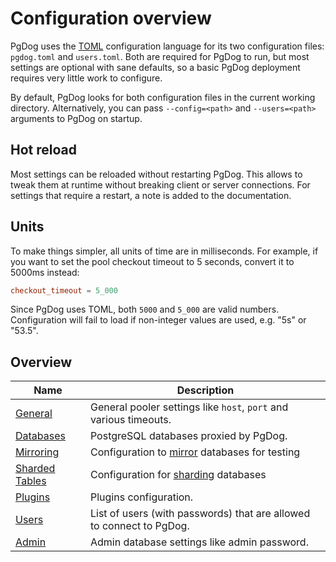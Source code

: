 # Configuration overview

PgDog uses the [TOML](https://toml.io/en/) configuration language for its two configuration files: `pgdog.toml` and `users.toml`. Both are required for PgDog to run, but most settings are optional with sane defaults, so a basic PgDog deployment requires very little work to configure.

By default, PgDog looks for both configuration files in the current working directory. Alternatively, you can pass
`--config=<path>` and `--users=<path>` arguments to PgDog on startup.

## Hot reload

Most settings can be reloaded without restarting PgDog. This allows to tweak them at runtime without breaking client or server connections. For settings that require a restart, a note is added to the documentation.

## Units

To make things simpler, all units of time are in milliseconds. For example, if you want to set the pool checkout timeout to 5 seconds, convert it to 5000ms instead:

```toml
checkout_timeout = 5_000
```

Since PgDog uses TOML, both `5000` and `5_000` are valid numbers. Configuration will fail to load if non-integer values are used, e.g. "5s" or "53.5".

## Overview

| Name | Description |
|------|-------------|
| [General](pgdog.toml/general.md) | General pooler settings like `host`, `port` and various timeouts. |
| [Databases](pgdog.toml/databases.md) | PostgreSQL databases proxied by PgDog. |
| [Mirroring](pgdog.toml/mirroring.md) | Configuration to [mirror](../features/mirroring.md) databases for testing |
| [Sharded Tables](pgdog.toml/sharded_tables.md) | Configuration for [sharding](../features/sharding/basics.md) databases |
| [Plugins](pgdog.toml/plugins.md) | Plugins configuration. |
| [Users](users.toml/users.md) | List of users (with passwords) that are allowed to connect to PgDog. |
| [Admin](pgdog.toml/admin.md) | Admin database settings like admin password. |
